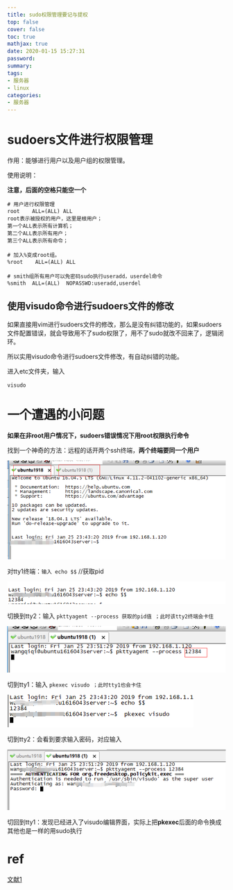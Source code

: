 ```yaml
---
title: sudo权限管理要记与提权
top: false
cover: false
toc: true
mathjax: true
date: 2020-01-15 15:27:31
password:
summary:
tags:
- 服务器
- linux
categories:
- 服务器
---
```

# sudoers文件进行权限管理

作用：能够进行用户以及用户组的权限管理。

使用说明：

**注意，后面的空格只能空一个**

```
# 用户进行权限管理
root    ALL=(ALL) ALL
root表示被授权的用户，这里是根用户；
第一个ALL表示所有计算机；
第二个ALL表示所有用户；
第三个ALL表示所有命令；

# 加入%变成root组。
%root    ALL=(ALL) ALL

# smith组所有用户可以免密码sudo执行useradd，userdel命令
%smith  ALL=(ALL)  NOPASSWD:useradd,userdel
```



## 使用visudo命令进行sudoers文件的修改

如果直接用vim进行sudoers文件的修改，那么是没有纠错功能的，如果sudoers文件配置错误，就会导致用不了sudo权限了，用不了sudo就改不回来了，逻辑闭环。

所以实用visudo命令进行sudoers文件修改，有自动纠错的功能。

进入etc文件夹，输入

```
visudo
```



# 一个遭遇的小问题

**如果在非root用户情况下，sudoers错误情况下用root权限执行命令**

找到一个神奇的方法：远程的话开两个ssh终端，**两个终端要同一个用户**

![img](https://raw.githubusercontent.com/kengerlwl/kengerlwl.github.io/master/image/256a8173241b71a641a53b2611818473/935f42020b37b33df1475e98899d9d97.png)

 对tty1终端：`输入 echo $$` //获取pid

![img](https://raw.githubusercontent.com/kengerlwl/kengerlwl.github.io/master/image/256a8173241b71a641a53b2611818473/b3bcfe6c69b219662b23d551378b81df.png)

切换到tty2：输入 `pkttyagent --process 获取的pid值 ；此时该tty2终端会卡住`

![img](https://raw.githubusercontent.com/kengerlwl/kengerlwl.github.io/master/image/256a8173241b71a641a53b2611818473/83bb92c112a41136ff2914a7674a26a3.png)

切到tty1：输入 `pkexec visudo ；此时tty1也会卡住`

![img](https://raw.githubusercontent.com/kengerlwl/kengerlwl.github.io/master/image/256a8173241b71a641a53b2611818473/1d95133a0c33c083b85d4b1529429aed.png)

切到tty2：会看到要求输入密码，对应输入

![img](https://raw.githubusercontent.com/kengerlwl/kengerlwl.github.io/master/image/256a8173241b71a641a53b2611818473/e312b434366f48505ae07fdf9e42a32d.png)

切回到tty1：发现已经进入了visudo编辑界面，实际上把**pkexec**后面的命令换成其他也是一样的用sudo执行

# ref

[文献1](https://www.cnblogs.com/wayneliu007/p/10321542.html)

